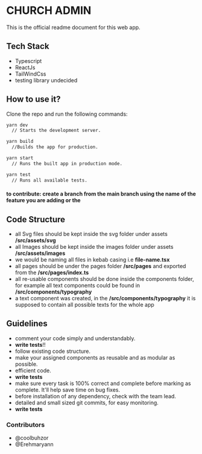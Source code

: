 # CHURCH ADMIN

This is the official readme document for this web app.

## Tech Stack

- Typescript
- ReactJs
- TailWindCss
- testing library undecided

## How to use it?

Clone the repo and run the following commands:

```bash
yarn dev
  // Starts the development server.

yarn build
  //Builds the app for production.

yarn start
  // Runs the built app in production mode.

yarn test
  // Runs all available tests.
```

#### to contribute: create a branch from the main branch using the name of the feature you are adding or the

## Code Structure

- all Svg files should be kept inside the svg folder under assets **/src/assets/svg**
- all Images should be kept inside the images folder under assets **/src/assets/images**
- we would be naming all files in kebab casing i.e **file-name.tsx**
- all pages should be under the pages folder **/src/pages** and exported from the **/src/pages/index.ts**
- all re-usable components should be done inside the components folder, for example all text components could be found in **/src/components/typography**
- a text component was created, in the **/src/components/typography** it is supposed to contain all possible texts for the whole app

## Guidelines

- comment your code simply and understandably.
- **write tests**!!
- follow existing code structure.
- make your assigned components as reusable and as modular as possible.
- efficient code.
- **write tests**
- make sure every task is 100% correct and complete before marking as complete. It'll help save time on bug fixes.
- before installation of any dependency, check with the team lead.
- detailed and small sized git commits, for easy monitoring.
- **write tests**

### Contributors

- @coolbuhzor
- @Erehmaryann

